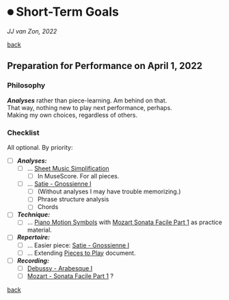 ⏺ Short-Term Goals
====================

*JJ van Zon, 2022*

[back](./README.md)

Preparation for Performance on April 1, 2022
--------------------------------------------

### Philosophy

***Analyses*** rather than piece-learning. Am behind on that.  
That way, nothing new to play next performance, perhaps.  
Making my own choices, regardless of others. 

### Checklist

 All optional. By priority: 

- [ ] ***Analyses:***
    - [ ] ... [Sheet Music Simplification](todo.md#2022-03-13-todo)
        - [ ] In MuseScore. For all pieces.
    - [ ] ... [Satie - Gnossienne Ⅰ](satie-gnossienne-1/README.md)
        - [ ] (Without analyses I may have trouble memorizing.)
        - [ ] Phrase structure analysis
        - [ ] Chords
- [ ] ***Technique:***
    - [ ] ... [Piano Motion Symbols](methods/piano-motion-symbols.md) with [Mozart Sonata Facile Part 1](mozart-sonata-facile-part-1/README.md) as practice material.
- [ ] ***Repertoire:***
    - [ ] ... Easier piece: [Satie - Gnossienne Ⅰ](satie-gnossienne-1/README.md)
    - [ ] ... Extending [Pieces to Play](pieces-to-play.md) document.
- [ ] ***Recording:***
    - [ ] [Debussy - Arabesque Ⅰ](debussy-arabesque-1/README.md)
    - [ ] [Mozart - Sonata Facile Part 1](mozart-sonata-facile-part-1/README.md) ?

[back](./README.md)
